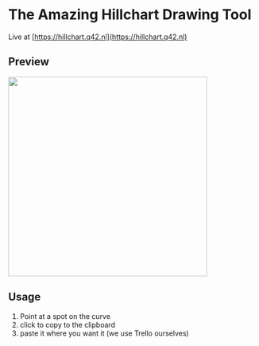 # The Amazing Hillchart Drawing Tool

Live at [https://hillchart.q42.nl](https://hillchart.q42.nl)

## Preview
<img width=400 src=https://user-images.githubusercontent.com/461650/207951032-45dacc62-6b94-42fa-ae9e-b62423524c75.png />


## Usage

1. Point at a spot on the curve
2. click to copy to the clipboard
3. paste it where you want it (we use Trello ourselves)

